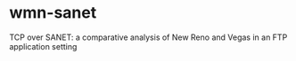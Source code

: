 # wmn-sanet
TCP over SANET: a comparative analysis of New Reno and Vegas in an FTP application setting
